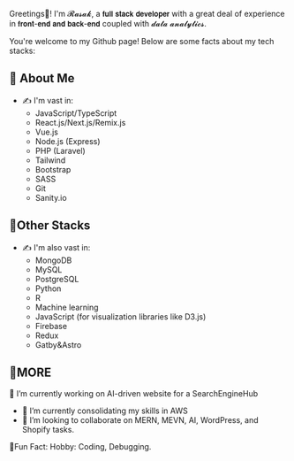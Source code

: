 Greetings👋! I'm 𝓡𝓪𝓼𝓪𝓴, a 𝗳𝘂𝗹𝗹 𝘀𝘁𝗮𝗰𝗸 𝗱𝗲𝘃𝗲𝗹𝗼𝗽𝗲𝗿 with a great deal of experience in 𝗳𝗿𝗼𝗻𝘁-𝗲𝗻𝗱 𝗮𝗻𝗱 𝗯𝗮𝗰𝗸-𝗲𝗻𝗱 coupled with 𝓭𝓪𝓽𝓪 𝓪𝓷𝓪𝓵𝔂𝓽𝓲𝓬𝓼. 

You're welcome to my Github page! Below are some facts about my tech stacks:

## 🚀 About Me
- ✍️ I'm vast in:
    * JavaScript/TypeScript
    * React.js/Next.js/Remix.js
    * Vue.js
    * Node.js (Express)
    * PHP (Laravel)
    * Tailwind
    * Bootstrap
    * SASS
    * Git
    * Sanity.io

## 🚀Other Stacks
- ✍️ I'm also vast in:
    * MongoDB
    * MySQL
    * PostgreSQL
    * Python
    * R
    * Machine learning
    * JavaScript (for visualization libraries like D3.js)
    * Firebase
    * Redux
    * Gatby&Astro

## 🚀MORE
🔭 I’m currently working on AI-driven website for a SearchEngineHub
- 🌱 I’m currently consolidating my skills in AWS
- 👯 I’m looking to collaborate on MERN, MEVN, AI, WordPress, and Shopify tasks.

🎉Fun Fact:
Hobby: Coding, Debugging.

